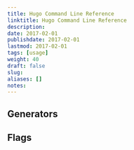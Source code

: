 ```yaml
---
title: Hugo Command Line Reference
linktitle: Hugo Command Line Reference
description:
date: 2017-02-01
publishdate: 2017-02-01
lastmod: 2017-02-01
tags: [usage]
weight: 40
draft: false
slug:
aliases: []
notes:
---
```


## Generators

## Flags